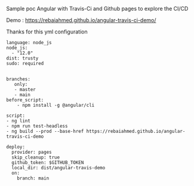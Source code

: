 
Sample poc Angular with Travis-Ci and Github pages to explore the CI/CD

Demo : https://rebaiahmed.github.io/angular-travis-ci-demo/

Thanks for this yml configuration 

```
language: node_js
node_js:
  - "12.0"
dist: trusty
sudo: required


branches:
   only:
   - master
   - main
before_script:
    - npm install -g @angular/cli

script:
- ng lint
- npm run test-headless
- ng build --prod --base-href https://rebaiahmed.github.io/angular-travis-ci-demo

deploy:
  provider: pages
  skip_cleanup: true
  github_token: $GITHUB_TOKEN
  local_dir: dist/angular-travis-demo
  on:
    branch: main
```

